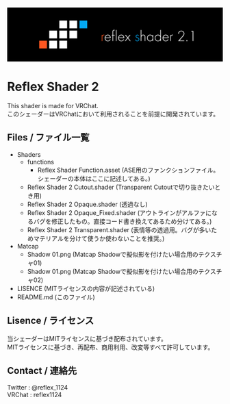 ![Header](Images/ReflexShader_h@2x.png)

# Reflex Shader 2
This shader is made for VRChat.  
このシェーダーはVRChatにおいて利用されることを前提に開発されています。

## Files / ファイル一覧
- Shaders
  - functions
    - Reflex Shader Function.asset (ASE用のファンクションファイル。シェーダーの本体はここに記述してある。)
  - Reflex Shader 2 Cutout.shader (Transparent Cutoutで切り抜きたいとき用)
  - Reflex Shader 2 Opaque.shader (透過なし)
  - Reflex Shader 2 Opaque_Fixed.shader (アウトラインがアルファになるバグを修正したもの。直接コード書き換えてあるため分けてある。)
  - Reflex Shader 2 Transparent.shader (表情等の透過用。バグが多いためマテリアルを分けて使うか使わないことを推奨。)
- Matcap
  - Shadow 01.png (Matcap Shadowで擬似影を付けたい場合用のテクスチャ01)
  - Shadow 01.png (Matcap Shadowで擬似影を付けたい場合用のテクスチャ02)
- LISENCE (MITライセンスの内容が記述されている)
- README.md (このファイル)

## Lisence / ライセンス
当シェーダーはMITライセンスに基づき配布されています。  
MITライセンスに基づき、再配布、商用利用、改変等すべて許可しています。

## Contact / 連絡先
Twitter : @reflex_1124  
VRChat : reflex1124
